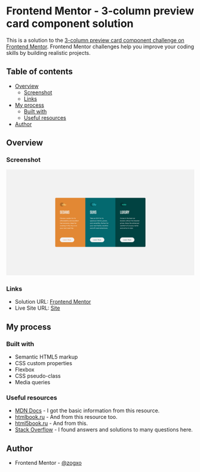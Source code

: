 # Frontend Mentor - 3-column preview card component solution

This is a solution to the [3-column preview card component challenge on Frontend Mentor](https://www.frontendmentor.io/challenges/3column-preview-card-component-pH92eAR2-). Frontend Mentor challenges help you improve your coding skills by building realistic projects. 

## Table of contents

- [Overview](#overview)
  - [Screenshot](#screenshot)
  - [Links](#links)
- [My process](#my-process)
  - [Built with](#built-with)
  - [Useful resources](#useful-resources)
- [Author](#author)

## Overview

### Screenshot

![](./screenshot.png)

### Links

- Solution URL: [Frontend Mentor](https://www.frontendmentor.io/solutions/flexbox-3column-preview-card-component-gppR093aHN)
- Live Site URL: [Site](https://3-column-preview-card-component-main-alpha-three.vercel.app/)

## My process

### Built with

- Semantic HTML5 markup
- CSS custom properties
- Flexbox
- CSS pseudo-class
- Media queries

### Useful resources

- [MDN Docs](https://developer.mozilla.org/) - I got the basic information from this resource.
- [htmlbook.ru](http://htmlbook.ru/) - And from this resource too.
- [html5book.ru](https://html5book.ru/) - And from this.
- [Stack Overflow](https://stackoverflow.com/) - I found answers and solutions to many questions here.

## Author

- Frontend Mentor - [@zogxo](https://www.frontendmentor.io/profile/zogxo)